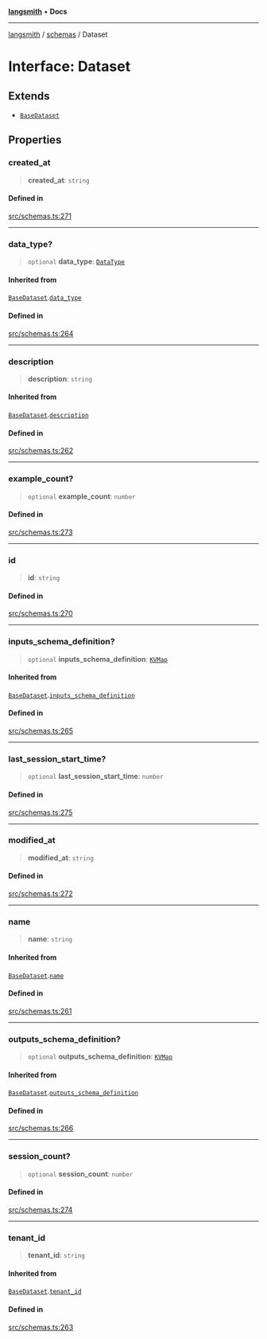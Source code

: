 [**langsmith**](../../README.md) • **Docs**

***

[langsmith](../../README.md) / [schemas](../README.md) / Dataset

# Interface: Dataset

## Extends

- [`BaseDataset`](BaseDataset.md)

## Properties

### created\_at

> **created\_at**: `string`

#### Defined in

[src/schemas.ts:271](https://github.com/langchain-ai/langsmith-sdk/blob/da3c1bb4f1396b48909bf0abac53fd717458c764/js/src/schemas.ts#L271)

***

### data\_type?

> `optional` **data\_type**: [`DataType`](../type-aliases/DataType.md)

#### Inherited from

[`BaseDataset`](BaseDataset.md).[`data_type`](BaseDataset.md#data_type)

#### Defined in

[src/schemas.ts:264](https://github.com/langchain-ai/langsmith-sdk/blob/da3c1bb4f1396b48909bf0abac53fd717458c764/js/src/schemas.ts#L264)

***

### description

> **description**: `string`

#### Inherited from

[`BaseDataset`](BaseDataset.md).[`description`](BaseDataset.md#description)

#### Defined in

[src/schemas.ts:262](https://github.com/langchain-ai/langsmith-sdk/blob/da3c1bb4f1396b48909bf0abac53fd717458c764/js/src/schemas.ts#L262)

***

### example\_count?

> `optional` **example\_count**: `number`

#### Defined in

[src/schemas.ts:273](https://github.com/langchain-ai/langsmith-sdk/blob/da3c1bb4f1396b48909bf0abac53fd717458c764/js/src/schemas.ts#L273)

***

### id

> **id**: `string`

#### Defined in

[src/schemas.ts:270](https://github.com/langchain-ai/langsmith-sdk/blob/da3c1bb4f1396b48909bf0abac53fd717458c764/js/src/schemas.ts#L270)

***

### inputs\_schema\_definition?

> `optional` **inputs\_schema\_definition**: [`KVMap`](../type-aliases/KVMap.md)

#### Inherited from

[`BaseDataset`](BaseDataset.md).[`inputs_schema_definition`](BaseDataset.md#inputs_schema_definition)

#### Defined in

[src/schemas.ts:265](https://github.com/langchain-ai/langsmith-sdk/blob/da3c1bb4f1396b48909bf0abac53fd717458c764/js/src/schemas.ts#L265)

***

### last\_session\_start\_time?

> `optional` **last\_session\_start\_time**: `number`

#### Defined in

[src/schemas.ts:275](https://github.com/langchain-ai/langsmith-sdk/blob/da3c1bb4f1396b48909bf0abac53fd717458c764/js/src/schemas.ts#L275)

***

### modified\_at

> **modified\_at**: `string`

#### Defined in

[src/schemas.ts:272](https://github.com/langchain-ai/langsmith-sdk/blob/da3c1bb4f1396b48909bf0abac53fd717458c764/js/src/schemas.ts#L272)

***

### name

> **name**: `string`

#### Inherited from

[`BaseDataset`](BaseDataset.md).[`name`](BaseDataset.md#name)

#### Defined in

[src/schemas.ts:261](https://github.com/langchain-ai/langsmith-sdk/blob/da3c1bb4f1396b48909bf0abac53fd717458c764/js/src/schemas.ts#L261)

***

### outputs\_schema\_definition?

> `optional` **outputs\_schema\_definition**: [`KVMap`](../type-aliases/KVMap.md)

#### Inherited from

[`BaseDataset`](BaseDataset.md).[`outputs_schema_definition`](BaseDataset.md#outputs_schema_definition)

#### Defined in

[src/schemas.ts:266](https://github.com/langchain-ai/langsmith-sdk/blob/da3c1bb4f1396b48909bf0abac53fd717458c764/js/src/schemas.ts#L266)

***

### session\_count?

> `optional` **session\_count**: `number`

#### Defined in

[src/schemas.ts:274](https://github.com/langchain-ai/langsmith-sdk/blob/da3c1bb4f1396b48909bf0abac53fd717458c764/js/src/schemas.ts#L274)

***

### tenant\_id

> **tenant\_id**: `string`

#### Inherited from

[`BaseDataset`](BaseDataset.md).[`tenant_id`](BaseDataset.md#tenant_id)

#### Defined in

[src/schemas.ts:263](https://github.com/langchain-ai/langsmith-sdk/blob/da3c1bb4f1396b48909bf0abac53fd717458c764/js/src/schemas.ts#L263)
